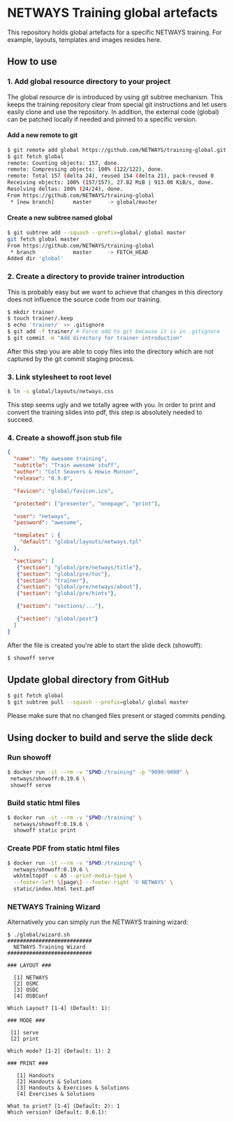 # NETWAYS Training global artefacts

This repository holds global artefacts for a specific NETWAYS training. For example, layouts, templates and images
resides here.

## How to use

### 1. Add global resource directory to your project

The global resource dir is introduced by using git subtree mechanism. This keeps the training repository clear from
special git instructions and let users easily clone and use the repository. In addition, the external code (global) can
be patched locally if needed and pinned to a specific version.

#### Add a new remote to git
```bash
$ git remote add global https://github.com/NETWAYS/training-global.git
$ git fetch global
remote: Counting objects: 157, done.
remote: Compressing objects: 100% (122/122), done.
remote: Total 157 (delta 24), reused 154 (delta 21), pack-reused 0
Receiving objects: 100% (157/157), 27.82 MiB | 913.00 KiB/s, done.
Resolving deltas: 100% (24/24), done.
From https://github.com/NETWAYS/training-global
 * [new branch]      master     -> global/master
```

#### Create a new subtree named global
```bash
$ git subtree add --squash --prefix=global/ global master
git fetch global master
From https://github.com/NETWAYS/training-global
 * branch            master     -> FETCH_HEAD
Added dir 'global'
```

### 2. Create a directory to provide trainer introduction

This is probably easy but we want to achieve that changes in this directory does not influence the source code from our
training.

```bash
$ mkdir trainer
$ touch trainer/.keep
$ echo 'trainer/' >> .gitignore
$ git add -f trainer/ # Force add to git because it is in .gitignore
$ git commit -m "Add directory for trainer introduction"
```

After this step you are able to copy files into the directory which are not captured by the git commit staging process.

### 3. Link stylesheet to root level

```bash
$ ln -s global/layouts/netways.css
```

This step seems ugly and we totally agree with you. In order to print and convert the training slides into pdf, this
step is absolutely needed to succeed.  

### 4. Create a showoff.json stub file

```json
{ 
  "name": "My awesome training",
  "subtitle": "Train awesome stuff",
  "author": "Colt Seavers & Howie Munson",
  "release": "0.9.0",

  "favicon": "global/favicon.ico",

  "protected": ["presenter", "onepage", "print"],

  "user": "netways",
  "password": "awesome",

  "templates" : {
    "default": "global/layouts/netways.tpl"
  },

  "sections": [
   {"section": "global/pre/netways/title"},
   {"section": "global/pre/toc"},
   {"section": "trainer"},
   {"section": "global/pre/netways/about"},
   {"section": "global/pre/hints"},

   {"section": "sections/..."},

   {"section": "global/post"}
  ]
}
```

After the file is created you're able to start the slide deck (showoff):

```bash
$ showoff serve
```

## Update global directory from GitHub

```bash
$ git fetch global
$ git subtree pull --squash --prefix=global/ global master
```

Please make sure that no changed files present or staged commits pending.

## Using docker to build and serve the slide deck

### Run showoff

```bash
$ docker run -it --rm -v "$PWD:/training" -p "9090:9090" \
 netways/showoff:0.19.6 \
 showoff serve
```

### Build static html files

```bash
$ docker run -it --rm -v "$PWD:/training" \
  netways/showoff:0.19.6 \
  showoff static print
```

### Create PDF from static html files

```bash
$ docker run -it --rm -v "$PWD:/training" \
  netways/showoff:0.19.6 \
  wkhtmltopdf -s A5 --print-media-type \
  --footer-left \[page\] --footer-right '© NETWAYS' \
  static/index.html test.pdf
```

### NETWAYS Training Wizard

Alternatively you can simply run the NETWAYS training wizard:

```
$ ./global/wizard.sh
###########################
  NETWAYS Training Wizard  
###########################

### LAYOUT ###

  [1] NETWAYS
  [2] OSMC
  [3] OSDC
  [4] OSBConf

Which Layout? [1-4] (Default: 1): 

### MODE ###

 [1] serve
 [2] print

Which mode? [1-2] (Default: 1): 2

### PRINT ###

   [1] Handouts
   [2] Handouts & Solutions
   [3] Handouts & Exercises & Solutions
   [4] Exercises & Solutions

What to print? [1-4] (Default: 2): 1
Which version? (Default: 0.0.1):
```
